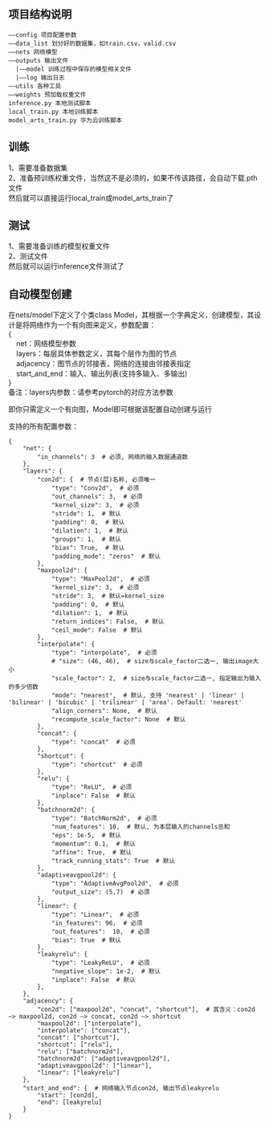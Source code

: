 ## 项目结构说明
```
——config 项目配置参数  
——data_list 划分好的数据集，如train.csv，valid.csv  
——nets 网络模型  
——outputs 输出文件  
  |——model 训练过程中保存的模型相关文件  
  |——log 输出日志  
——utils 各种工具  
——weights 预加载权重文件  
inference.py 本地测试脚本  
local_train.py 本地训练脚本   
model_arts_train.py 华为云训练脚本  
```

## 训练
1、需要准备数据集  
2、准备预训练权重文件，当然这不是必须的，如果不传该路径，会自动下载.pth文件  
然后就可以直接运行local_train或model_arts_train了  

## 测试
1、需要准备训练的模型权重文件  
2、测试文件  
然后就可以运行inference文件测试了  

## 自动模型创建
在nets/model下定义了个类class Model，其根据一个字典定义，创建模型，其设计是将网络作为一个有向图来定义，参数配置：  
{  
&nbsp;&nbsp;&nbsp;&nbsp;net：网络模型参数    
&nbsp;&nbsp;&nbsp;&nbsp;layers：每层具体参数定义，其每个层作为图的节点    
&nbsp;&nbsp;&nbsp;&nbsp;adjacency：图节点的邻接表，网络的连接由邻接表指定    
&nbsp;&nbsp;&nbsp;&nbsp;start_and_end：输入、输出列表(支持多输入、多输出)  
}  
备注：layers内参数：请参考pytorch的对应方法参数  

即你只需定义一个有向图，Model即可根据该配置自动创建与运行  
  
支持的所有配置参数：
```
{
    "net": {
        "in_channels": 3  # 必须, 网络的输入数据通道数
    },
    "layers": {
        "con2d": {  # 节点(层)名称, 必须唯一
            "type": "Conv2d",  # 必须
            "out_channels": 3,  # 必须
            "kernel_size": 3,  # 必须
            "stride": 1,  # 默认
            "padding": 0,  # 默认
            "dilation": 1,  # 默认
            "groups": 1,  # 默认
            "bias": True,  # 默认
            "padding_mode": "zeros"  # 默认
        },
        "maxpool2d": {
            "type": "MaxPool2d",  # 必须
            "kernel_size": 3,  # 必须
            "stride": 3,  # 默认=kernel_size
            "padding": 0,  # 默认
            "dilation": 1,  # 默认
            "return_indices": False,  # 默认
            "ceil_mode": False  # 默认
        },
        "interpolate": {
            "type": "interpolate",  # 必须
            # "size": (46, 46),  # size与scale_factor二选一, 输出image大小
            "scale_factor": 2,  # size与scale_factor二选一, 指定输出为输入的多少倍数
            "mode": "nearest",  # 默认, 支持 'nearest' | 'linear' | 'bilinear' | 'bicubic' | 'trilinear' | 'area'. Default: 'nearest'
            "align_corners": None,  # 默认
            "recompute_scale_factor": None  # 默认
        },
        "concat": {
            "type": "concat"  # 必须
        },
        "shortcut": {
            "type": "shortcut"  # 必须
        },
        "relu": {
            "type": "ReLU",  # 必须
            "inplace": False  # 默认
        },
        "batchnorm2d": {
            "type": "BatchNorm2d",  # 必须
            "num_features": 10,  # 默认, 为本层输入的channels总和
            "eps": 1e-5,  # 默认
            "momentum": 0.1,  # 默认
            "affine": True,  # 默认
            "track_running_stats": True  # 默认
        },
        "adaptiveavgpool2d": {
            "type": "AdaptiveAvgPool2d",  # 必须
            "output_size": (5,7)  # 必须
        },
        "linear": {
            "type": "Linear",  # 必须
            "in_features": 96,  # 必须
            "out_features":  10,  # 必须
            "bias": True  # 默认
        },
        "leakyrelu": {
            "type": "LeakyReLU",  # 必须
            "negative_slope": 1e-2,  # 默认
            "inplace": False  # 默认
        },
    },
    "adjacency": {
        "con2d": ["maxpool2d", "concat", "shortcut"],  # 其含义：con2d —> maxpool2d, con2d —> concat, con2d —> shortcut
        "maxpool2d": ["interpolate"],
        "interpolate": ["concat"],
        "concat": ["shortcut"],
        "shortcut": ["relu"],
        "relu": ["batchnorm2d"],
        "batchnorm2d": ["adaptiveavgpool2d"],
        "adaptiveavgpool2d": ["linear"],
        "linear": ["leakyrelu"]   
    },
    "start_and_end": {  # 网络输入节点con2d, 输出节点leakyrelu
        "start": [con2d],
        "end": [leakyrelu]
    }
}
```